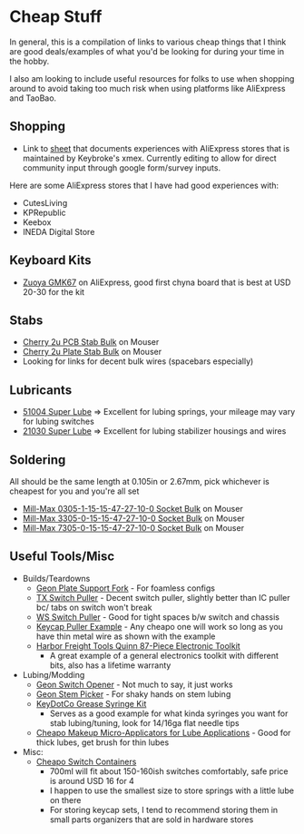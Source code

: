 # Cheap Stuff

In general, this is a compilation of links to various cheap things that I think are good deals/examples of what you'd be looking for during your time in the hobby.

I also am looking to include useful resources for folks to use when shopping around to avoid taking too much risk when using platforms like AliExpress and TaoBao.

## Shopping

- Link to [sheet](https://docs.google.com/spreadsheets/u/0/d/e/2PACX-1vTC07f0YZG5CrKL2Z2oo-L09cMz6pnGOsV2Jj1hpLIpBHFAcK9_Pyegcq4LhHK2MOo8WaUYQ_SdYdIn/pubhtml) that documents experiences with AliExpress stores that is maintained by Keybroke's xmex. Currently editing to allow for direct community input through google form/survey inputs.

Here are some AliExpress stores that I have had good experiences with:

- CutesLiving
- KPRepublic
- Keebox
- INEDA Digital Store

## Keyboard Kits

- [Zuoya GMK67](https://aliexpi.com/4Kmz) on AliExpress, good first chyna board that is best at USD 20-30 for the kit

## Stabs

- [Cherry 2u PCB Stab Bulk](https://www.mouser.com/ProductDetail/540-G99-0742) on Mouser
- [Cherry 2u Plate Stab Bulk](https://www.mouser.com/ProductDetail/540-G99-0224) on Mouser
- Looking for links for decent bulk wires (spacebars especially)

## Lubricants

- [51004 Super Lube](https://www.amazon.com/Super-Lube-51004-Synthetic-Viscosity/dp/B000UKUHXK) => Excellent for lubing springs, your mileage may vary for lubing switches
- [21030 Super Lube](https://www.amazon.com/Super-Lube-21030-Synthetic-Grease/dp/B000XBH9HI) => Excellent for lubing stabilizer housings and wires

## Soldering

All should be the same length at 0.105in or 2.67mm, pick whichever is cheapest for you and you're all set

- [Mill-Max 0305-1-15-15-47-27-10-0 Socket Bulk](https://www.mouser.com/ProductDetail/Mill-Max/0305-1-15-15-47-27-10-0) on Mouser
- [Mill-Max 3305-0-15-15-47-27-10-0 Socket Bulk](https://www.mouser.com/ProductDetail/Mill-Max/3305-0-15-15-47-27-10-0) on Mouser
- [Mill-Max 7305-0-15-15-47-27-10-0 Socket Bulk](https://www.mouser.com/ProductDetail/Mill-Max/7305-0-15-15-47-27-10-0) on Mouser

## Useful Tools/Misc

- Builds/Teardowns
  - [Geon Plate Support Fork](https://geon.works/products/geon-plate-support-fork) - For foamless configs
  - [TX Switch Puller](https://divinikey.com/products/tx-switch-puller?variant=40208825876545) - Decent switch puller, slightly better than IC puller bc/ tabs on switch won't break
  - [WS Switch Puller](https://divinikey.com/collections/keyboard-tools/products/wuque-titanium-switch-puller) - Good for tight spaces b/w switch and chassis
  - [Keycap Puller Example](https://divinikey.com/products/spiral-metal-keycap-puller) - Any cheapo one will work so long as you have thin metal wire as shown with the example
  - [Harbor Freight Tools Quinn 87-Piece Electronic Toolkit](https://www.harborfreight.com/electronics-repair-kit-87-piece-59258.html)
    - A great example of a general electronics toolkit with different bits, also has a lifetime warranty
- Lubing/Modding
  - [Geon Switch Opener](https://geon.works/products/geon-switch-opener) - Not much to say, it just works
  - [Geon Stem Picker](https://divinikey.com/collections/accessories/products/geon-stem-picker) - For shaky hands on stem lubing
  - [KeyDotCo Grease Syringe Kit](https://thekey.company/products/stabilizer-grease-syringe-kit)
    - Serves as a good example for what kinda syringes you want for stab lubing/tuning, look for 14/16ga flat needle tips
  - [Cheapo Makeup Micro-Applicators for Lube Applications](https://www.amazon.com/Applicator-Disposable-Applicators-Mascara-Extension/dp/B09YHJ685C) - Good for thick lubes, get brush for thin lubes
- Misc:
  - [Cheapo Switch Containers](https://www.aliexpress.us/item/3256805089867412.html)
    - 700ml will fit about 150-160ish switches comfortably, safe price is around USD 16 for 4
    - I happen to use the smallest size to store springs with a little lube on there
    - For storing keycap sets, I tend to recommend storing them in small parts organizers that are sold in hardware stores

